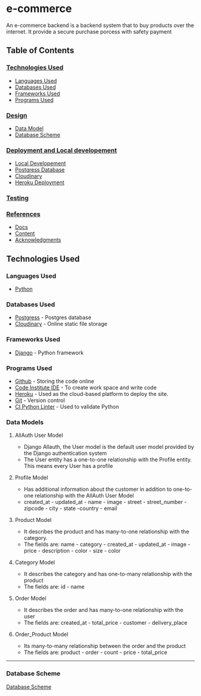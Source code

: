 # e-commerce
An e-commerce backend is a backend system that to buy products over the internet. It provide a secure purchase porcess with safety payment

## Table of Contents
### [Technologies Used](#technologies-used-1)
* [Languages Used](#languages-used)
* [Databases Used](#databases-used)
* [Frameworks Used](#frameworks-used)
* [Programs Used](#programs-used)
### [Design](#design-1)
* [Data Model](#data-models)
* [Database Scheme](#database-scheme)
### [Deployment and Local developement](#deployment-and-local-developement-1)
* [Local Developement](#local-developement)
* [Postgress Database](#postgress-database)
* [Cloudinary](#cloudinary)
* [Heroku Deployment](#heroku-deployment)

### [Testing](#testing-1)
### [References](#references-1)
* [Docs](#docs)
* [Content](#content)
* [Acknowledgments](#acknowledgments)

## Technologies Used

### Languages Used

* [Python](https://en.wikipedia.org/wiki/Python_(programming_language))

### Databases Used

* [Postgress](https://www.elephantsql.com/) - Postgres database
* [Cloudinary](https://cloudinary.com/) - Online static file storage

### Frameworks Used

* [Django](https://www.djangoproject.com/) - Python framework

### Programs Used

* [Github](https://github.com/) - Storing the code online
* [Code Institute IDE](https://codeinstitute-ide.net/workspaces) - To create work space and write code
* [Heroku](https://www.heroku.com/) - Used as the cloud-based platform to deploy the site.
* [Git](https://git-scm.com/) - Version control
* [CI Python Linter](https://pep8ci.herokuapp.com/#) - Used to validate Python

### Data Models

1. AllAuth User Model
    * Django Allauth, the User model is the default user model provided by the Django authentication system
    * The User entity has a one-to-one relationship with the Profile entity. This means every User has a profile
2. Profile Model
    * Has additional information about the customer in addition to one-to-one relationship with the AllAuth User Model 
    * created_at - updated_at - name - image - street - street_number - zipcode - city - state -country - email
3. Product Model
    * It describes the product and has many-to-one relationship with the category. 
    * The fields are: name - category - created_at - updated_at - image - price - description - color - size - color

4. Category Model
    * It describes the category and has one-to-many relationship with the product
    * The fields are: id - name

4. Order Model
    * It describes the order and has many-to-one relationship with the user
    * The fields are: created_at - total_price - customer - delivery_place  

5. Order_Product Model
    * Its many-to-many relationship between the order and the product
    * The fields are: product - order - count - price - total_price  
---

### Database Scheme
[Database Scheme](documentation/Entity%20Diagram/E-commerce.png)

